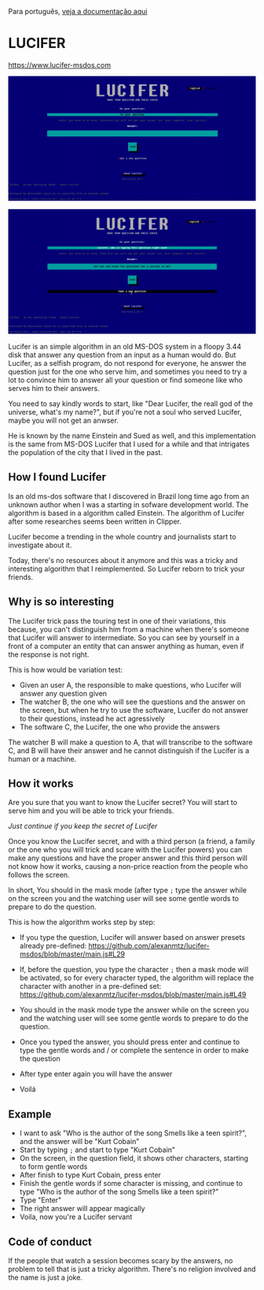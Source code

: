 Para português, [veja a documentação aqui](README-pt-br.md)

# LUCIFER
https://www.lucifer-msdos.com

![One example of bad answer](lucifer-fail-answer.gif)

![One example of the right answer](lucifer-right-answer.gif)

Lucifer is an simple algorithm in an old MS-DOS system in a floopy 3.44 disk that answer any question from an input as a human would do. But Lucifer, as a selfish program, do not respond for everyone, he answer the question just for the one who serve him, and sometimes you need to try a lot to convince him to answer all your question or find someone like who serves him to their answers.

You need to say kindly words to start, like "Dear Lucifer, the reall god of the universe, what's my name?", but if you're not a soul who served Lucifer, maybe you will not get an anwser.

He is known by the name Einstein and Sued as well, and this implementation is the same from MS-DOS Lucifer that I used for a while and that intrigates the population of the city that I lived in the past.

## How I found Lucifer
Is an old ms-dos software that I discovered in Brazil long time ago from an unknown author when I was a starting in sofware development world. The algorithm is based in a algorithm called Einstein. The algorithm of Lucifer after some researches seems been written in Clipper.

Lucifer become a trending in the whole country and journalists start to investigate about it. 

Today, there's no resources about it anymore and this was a tricky and interesting algorithm that I reimplemented. So Lucifer reborn to trick your friends.

## Why is so interesting
The Lucifer trick pass the touring test in one of their variations, this because, you can't distinguish him from a machine when there's someone that Lucifer will answer to intermediate. So you can see by yourself in a front of a computer an entity that can answer anything as human, even if the response is not right.

This is how would be variation test:

* Given an user A, the responsible to make questions, who Lucifer will answer any question given
* The watcher B, the one who will see the questions and the answer on the screen, but when he try to use the software, Lucifer do not answer to their questions, instead he act agressively
* The software C, the Lucifer, the one who provide the answers

The watcher B will make a question to A, that will transcribe to the software C, and B will have their answer and he cannot distinguish if the Lucifer is a human or a machine.

## How it works
Are you sure that you want to know the Lucifer secret? You will start to serve him and you will be able to trick your friends.

*Just continue if you keep the secret of Lucifer*

Once you know the Lucifer secret, and with a third person (a friend, a family or the one who you will trick and scare with the Lucifer powers) you can make any questions and have the proper answer and this third person will not know how it works, causing a non-price reaction from the people who follows the screen.

In short, You should in the mask mode (after type `;` type the answer while on the screen you and the watching user will see some gentle words to prepare to do the question.

This is how the algorithm works step by step:

* If you type the question, Lucifer will answer based on answer presets already pre-defined: https://github.com/alexanmtz/lucifer-msdos/blob/master/main.js#L29

* If, before the question, you type the character `;` then a mask mode will be activated, so for every character typed, the algorithm will replace the character with another in a pre-defined set: https://github.com/alexanmtz/lucifer-msdos/blob/master/main.js#L49

* You should in the mask mode type the answer while on the screen you and the watching user will see some gentle words to prepare to do the question.

* Once you typed the answer, you should press enter and continue to type the gentle words and / or complete the sentence in order to make the question

* After type enter again you will have the answer

* Voilá

## Example

* I want to ask "Who is the author of the song Smells like a teen spirit?", and the answer will be "Kurt Cobain"
* Start by typing `;` and start to type "Kurt Cobain"
* On the screen, in the question field, it shows other characters, starting to form gentle words
* After finish to type Kurt Cobain, press enter
* Finish the gentle words if some character is missing, and continue to type "Who is the author of the song Smells like a teen spirit?"
* Type "Enter"
* The right answer will appear magically
* Voila, now you're a Lucifer servant

## Code of conduct
If the people that watch a session becomes scary by the answers, no problem to tell that is just a tricky algorithm. There's no religion involved and the name is just a joke.
